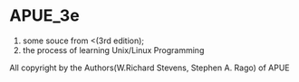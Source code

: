 # APUE_3e
1. some souce from &lt;<Advanced Programming in the Unix Environemnt>(3rd edition);
2. the process of learning Unix/Linux Programming

All copyright by the Authors(W.Richard Stevens, Stephen A. Rago) of APUE
